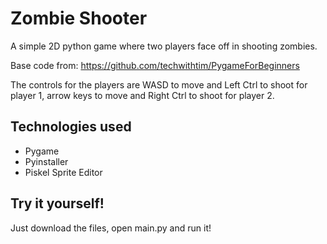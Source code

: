 # Zombie Shooter
A simple 2D python game where two players face off in shooting zombies.

Base code from: https://github.com/techwithtim/PygameForBeginners

The controls for the players are WASD to move and Left Ctrl to shoot for player 1, arrow keys to move and Right Ctrl to shoot for player 2.

## Technologies used
* Pygame
* Pyinstaller
* Piskel Sprite Editor

## Try it yourself!

Just download the files, open main.py and run it!
